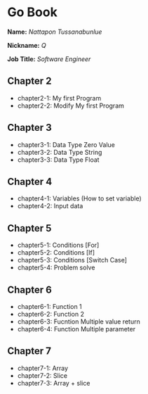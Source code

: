 # Go Book

**Name:** *Nattapon Tussanabunlue*

**Nickname:** *Q*

**Job Title:** *Software Engineer*

## Chapter 2
* chapter2-1: My first Program
* chapter2-2: Modify My first Program


## Chapter 3
* chapter3-1: Data Type Zero Value
* chapter3-2: Data Type String
* chapter3-3: Data Type Float

## Chapter 4
* chapter4-1: Variables (How to set variable)
* chapter4-2: Input data

## Chapter 5
* chapter5-1: Conditions [For]
* chapter5-2: Conditions [If]
* chapter5-3: Conditions [Switch Case]
* chapter5-4: Problem solve

## Chapter 6
* chapter6-1: Function 1
* chapter6-2: Function 2
* chapter6-3: Fucntion Multiple value return 
* chapter6-4: Function Multiple parameter

## Chapter 7
* chapter7-1: Array
* chapter7-2: Slice
* chapter7-3: Array + slice